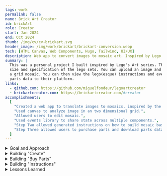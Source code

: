 ```yaml
---
tags: work
permalink: false
name: Brick Art Creator
id: brickArt
role: Creator
start: Jan 2024
end: Oct 2024
thumb: /img/cv/cv-brickart.svg
header_image: /img/work/brickart/brickart-conversion.webp
tech: [HTML Canvas, Web Components, Hugo, Tailwind, UI/UX]
description: Web app to convert images to mosaic art. Inspired by Lego's Art series.
summary: |
  This was a personal project I built inspired by Lego's Art series. The app creates a grid mosaic based on the 
  size and specification of the lego sets. You can upload an image and edit your own image, then transform it into
  a grid mosaic. You can then view the lego(esque) instructions and even purchase parts through a third party by uploading 
  parts data to their platform.
links:
  - github.com: https://github.com/miguelfondeur/legoartcreator
  - brickartcreator.com: https://brickartcreator.com/#creator
accomplishments:
  [
    "Created a web app to translate images to mosaics, inspired by the Lego Art series.",
    "Used canvas to analyze image in an two dimensional grid.",
    "Allowed users to edit mosaic.",
    "Used events library to share state across multiple components.",
    "Step Two allowed generated instructions on how to build mosaic based on grid data.",
    "Step Three allowed users to purchase parts and download parts data as XML.",
  ]
---
```


<!-- Details -->
<details>
    <summary>Goal and Approach</summary>
    <div class="details-content">
        <div class="detail-image-wrapper">
            <img src="/img/work/brickart/brickart-creator.webp" alt="Musora UI Colors" loading="lazy">
        </div>
        <p>
            Inspired by the <a href="https://www.lego.com/en-us/product/jim-lee-batman-collection-31205" title="Go to Lego's Jim Lee Batman Art website" target="_blank">Lego Art Series</a>, I set out to build a web app for creating mosaic-style artwork similar to Lego’s Batman, Iron Man, and Beatles sets. The goal was to allow users to generate their own pixel art mosaics, visualize the grid layout, and receive step-by-step building instructions, including a list of required parts that could be purchased from 
            <a href="https://www.webrick.com/" title="Go to Webrick's website" target="_blank">Webrick</a>.
        </p>
        <h3>Technical Approach</h3>
        <p>
            To achieve this, I used <strong>HTML Canvas</strong> to generate the artwork and store grid data, including the position and color of each "brick" (represented as 10px circles). Rather than relying on third-party JavaScript frameworks, I explored using <strong>native JavaScript custom elements</strong> to keep the project lightweight and modular.
        </p>
        <p>
            For styling and performance, I chose <a href="https://tailwindcss.com/" title="Go to Tailwind's website" target="_blank">TailwindCSS</a> alongside <a href="https://gohugo.io/" title="Go to Hugo's website" target="_blank">Hugo</a> as a static site generator. Although the app functions as a single-page application, Hugo provided useful tools for managing front-end assets, such as handling relative links in production.
        </p>
        <p>
            Since frameworks like <strong>React</strong> and <strong>Vue</strong> offer built-in state management (e.g., Redux, Pinia), I implemented a <strong>custom event bus</strong> using the <strong>publish/subscribe pattern</strong> for component communication.
        </p>
        <div class="detail-image-wrapper">
            <img src="/img/work/brickart/brickart-code-pubsub.webp" alt="Code example of brickartcreator's publish/subscribe class" loading="lazy">
        </div>
        <p><strong>The application consists of three main experiences:</strong></p>
        <ul role="list">
            <li><strong>Create</strong> – for mosaic creation</li>
            <li><strong>Buy Parts</strong> – for generating a parts list</li>
            <li><strong>Instructions</strong> – for guiding users through the building process</li>
        </ul>
        <p>
            While the project remains a <strong>proof of concept</strong>, it successfully demonstrates that a complex front-end application can be built using <strong>JavaScript custom elements</strong> without relying on a framework. There are still areas for optimization, but I’m happy with the outcome and the lessons learned.
        </p>
    </div>
</details>
<details>
    <summary>Building "Create"</summary>
    <div class="details-content">
        <p>
            The <strong>Create</strong> step consists of three parts: the HTML canvas for creating the mosaic, the left sidebar for each step of the process, and the view window itself. I built custom elements for the canvas, steps 1-4 of the creation process, and finally, the <code>index.js</code> file to house all of these elements. The index also contained the code for the view window. Let's discuss each part in more detail.  
        </p>
        <h3>Rendering the Mosaic Grid</h3>
        <p>
            This was by far the most complicated part of the project. The core logic for rendering the mosaic grid lies in the <code>drawGrid()</code> function. This function is responsible for initializing the blank state of the canvas and is called when a user resets their project or changes the canvas size.  
        </p>
        <div class="detail-image-wrapper">
            <img src="/img/work/brickart/brickart-code-drawgrid.webp" alt="Code example of brickartcreator's drawgrid function" loading="lazy">
        </div>
        <p>
            The function first applies two guard clauses: one to ensure the drawing context exists and another to prevent errors when an invalid <code>canvasWidth</code> is provided. It then retrieves the grid configuration from <code>GRID_CONFIG</code>, which determines the grid size (rows and columns) and dimensions (width and height). These values are passed into <code>setGridSize()</code> and <code>setCanvasDimensions()</code>, ensuring the grid dynamically adjusts when resized.
        </p>
        <p>
            The actual drawing process begins by calculating the radius of each circle based on the grid size. The function sets the global composite operation to <code>destination-over</code> to ensure new elements are drawn beneath existing content. Then, it initializes an array, <code>this.circles</code>, which stores the position, fill color, and stroke color of each circle in the grid.
        </p>
        <p>
            Using a nested loop, <code>drawGrid()</code> iterates over each row and column, calculating the X and Y coordinates for every circle. It then uses the <code>arc()</code> method to draw each circle on the canvas. These circles represent the Lego studs in the mosaic. Finally, each circle's properties (position, fill, and stroke color) are stored in <code>this.circles</code> for reference when rendering updates.
        </p>
        <h3>Mosaic Creation Steps</h3>
        <p> 
            The mosaic creation process consists of four steps, with Step One focused on setting up the canvas. Here, we choose the canvas size, background color, and frame color. Each step includes HTML inputs that dispatch events, which are handled by <code>index.js</code>. This file updates child components like <code>_canvas.js</code> by modifying attributes on the <code>MosaicCanvas</code> custom element. These attributes trigger updates to the UI using the <code>attributeChangedCallback</code> lifecycle method. 
        </p> 
        <div class="detail-image-wrapper">
            <img src="/img/work/brickart/brickart-step-two.webp" alt="Brick Art Creator Upload Image page" loading="lazy">
        </div>
        <p> 
            Step Two introduces image uploading. The uploaded image is received by the <code>MosaicCanvas</code> component and drawn onto a secondary canvas. This project uses two canvas elements: one for the mosaic grid and another for the reference image. I also add an <abbr title="Scalable Vector Graphics">SVG</abbr> overlay of the grid to help the user visualize what the converted image will look like. When an image is uploaded, an <code>updateImage</code> event is dispatched, updating the image attribute and triggering the <code>draw()</code> method, which redraws the imageCanvas. After editing the image with available tools, we convert it into a mosaic using the <code>convert()</code> function. 
        </p> 
        <div class="detail-image-wrapper">
            <img src="/img/work/brickart/brickart-step-two-converted.webp" alt="Brick Art Creator Convert Image page" loading="lazy">
        </div>
        <p> The <code>convert()</code> function performs two key tasks: </p> 
        <ul role="list" class="long-list"> 
            <li>
                It iterates over the mosaic grid (an array of objects with set <code>x</code> and <code>y</code> coordinates) and extracts the primary color at each point using the <code>calculateResult()</code> function, which retrieves pixel data via Canvas’s <code>getImageData()</code> method.
            </li> 
            <li>
                The extracted color is compared to LEGO’s color palette using the <code>compareColors()</code> function. This finds the closest match and updates the <code>this.circles</code> array, storing the new color values.
            </li> 
        </ul> 
        <p> 
            Finally, the <code>drawCircles()</code> function renders the updated color data onto the mosaic canvas, while the image canvas is hidden. 
        </p> 
        <div class="detail-image-wrapper">
            <img src="/img/work/brickart/brickart-step-three.webp" alt="Brick Art Creator Edit Image page" loading="lazy">
        </div>
        <p> 
            Step Three enables further editing. Users can modify colors in groups or adjust individual circles by detecting the closest grid coordinate to a mouse click. Like previous steps, updates are triggered through dispatched events that the canvas elements receive. 
        </p> 
        <p> 
            In the final step, clicking “Finish” completes the mosaic. This action unlocks additional options, including <strong>Instructions</strong> and <strong>Buy Parts</strong>, allowing users to finalize their creation. 
        </p>
        <h3>View Window</h3>
        <p> 
            The view window houses both the step controls and the project itself. It is designed to enhance the user experience by allowing zoom functionality, making it easier to edit individual circles on the grid. 
        </p> 
        <p> 
            The window has two main features: the zoom slider and the image toggle. The image toggle is a simple checkbox that shows or hides the <code>imageCanvas</code>, allowing users to compare their mosaic with the original image while editing. 
        </p> 
        <p> 
            The zoom slider adjusts the canvas size by applying a <code>transform: scale()</code> value via CSS on the <code>mosaicCanvas</code> element. Since the parent container has <code>overflow: auto</code>, users can scroll to navigate the enlarged canvas as they zoom in. 
        </p>
    </div>
</details>
<details>
    <summary>Building "Buy Parts"</summary>
    <div class="details-content">
        <div class="detail-image-wrapper">
            <img src="/img/work/brickart/brickart-buy-parts.webp" alt="Brick Art Creator Buy Parts page" loading="lazy">
        </div>
        <p>
            The <strong>Buy Parts</strong> step processes the parts data from the previous step, listing each part, its quantity, and relevant metadata such as Webrick part IDs, color codes, prices, and images. This metadata is stored locally in a <abbr title="JavaScript Object Notation">JSON</abbr> file.
        </p>
        <p>
            In <code>index.js</code>, I iterate through the saved parts data, cross-matching it with the stored JSON file. If a color code matches, I merge additional part details into the existing dataset. This enriched data is then used to generate the UI, including a sidebar that calculates total costs for purchasing parts individually from both Webrick and LEGO. To do this, I extract unique color codes, count their occurrences, and multiply them by their respective prices, storing the results in a structured object.
        </p>
        <pre>
        <code>
    &lt;INVENTORY&gt;
        ${ this.parts.map(item => `
        &lt;ITEM&gt;
            &lt;ITEMTYPE&gt;P&lt;/ITEMTYPE&gt;
            &lt;ITEMID&gt;${item.id.bricklink}&lt;/ITEMID&gt;
            &lt;COLOR&gt;${item.id.color_id}&lt;/COLOR&gt;
            &lt;MINQTY&gt;${item.quantity}&lt;/MINQTY&gt;
        &lt;/ITEM&gt;`).join('')}
    &lt;/INVENTORY&gt;</code>
        </pre>
        <p>
            Users can also download the parts data as an <abbr title="eXtensible Markup Language">XML</abbr> file, which Webrick supports for direct cart uploads. To achieve this, I use JavaScript template literals to map the parts data into XML format. The XML file is then generated as a Blob URL, allowing users to download and upload it to the 
            <a href="https://www.webrick.com/toolkit" title="Go to Webrick Parts Tool page" target="_blank">Webrick Parts Tool</a> for easy purchasing.
        </p>
    </div>
</details>
<details>
    <summary>Building "Instructions"</summary>
    <div class="details-content">
        <div class="detail-image-wrapper">
            <img src="/img/work/brickart/brickart-instructions.webp" alt="Brick Art Creator Instructions page" loading="lazy">
        </div>
        <p>
            The final step, <strong>Instructions</strong>, closely follows LEGO's instruction format. The process begins with an introduction page comparing the finished artwork to the original image, followed by step-by-step assembly instructions.
        </p>
        <div class="detail-image-wrapper">
            <img src="/img/work/brickart/brickart-instructions-section.webp" alt="Brick Art Creator Instructions section example" loading="lazy">
        </div>
        <p>
            To achieve this, I divided the mosaic into smaller <strong>16x16 grids</strong>, numbering each item and providing a legend of unique colors. This ensures users don’t have to distinguish between similar shades. The legend assigns a number to each color, while the right-hand grid displays the corresponding mosaic section.
        </p>
        <p>
            This required multiple HTML <code>&lt;canvas&gt;</code> elements. I processed the full parts data to create a structured dataset representing the 16x16 grids. The <code>initializeBrickData</code> function calculates the number of subgrids needed along the X and Y axes, storing the results in a <code>gridArray</code>. Then, two functions handle rendering:
        </p>
        <ul role="list">
            <li>
                <strong>printPages</strong>: Generates the necessary HTML for each instruction page. A 48x48 grid, for example, results in 9 instruction pages.
            </li>
            <li>
                <strong>printBoards</strong>: Draws each subgrid onto its corresponding canvas, targeting the elements using the <code>art-board="{i + 1}"</code> attribute.
            </li>
        </ul>
        <div class="detail-image-wrapper">
            <img src="/img/work/brickart/brickart-instructions-grid.webp" alt="Brick Art Creator Instructions first page example" loading="lazy">
        </div> 
        <p>
            Each section follows an overview page showing the mosaic portion being worked on. Users progress through each subsection until the entire mosaic is complete. The final step renders the finished mosaic, simulating artwork hanging on a wall.
        </p>
        <p>
            This project came with many challenges, and there are aspects I’d like to revisit and improve. However, I'm pleased with the core experience and look forward to refining it further.
        </p>
        <div class="detail-image-wrapper">
            <img src="/img/work/brickart/brickart-instructions-finished.webp" alt="Brick Art Creator Instructions finished section example" loading="lazy">
        </div>
    </div>
</details>
<details>
    <summary>Lessons Learned</summary>
    <div class="details-content">
        <p>
            Wow, while the experiment of building a complex front-end application with JavaScript Custom Elements was ultimately a success, I definitely learned a lot about how they work <em>under the hood</em>.
        </p>
        <h3>Lesson One - It's possible.</h3>
        <p>
            Let's start with the positive: It's possible. You can build an application with Custom Elements. You can use them to break your site’s structure into modules—headers, navs, footers, etc. You can pass data to them using internal properties or attributes. They do <em>almost</em> everything that Vue and React components can do, but with less tooling. Vanilla JS Custom Elements are more performant than using a virtual DOM to re-render the front end, especially when you don't need to update multiple components at a time.
        </p>
        <h3>Lesson Two - It's simpler, in some ways.</h3>
        <p>
            This one is a bit more subjective, but I wanted to include it regardless. There's something about building Custom Elements that feels <em>closer to the bone</em> than using a third-party framework or library. You know exactly what you're building, and you're only building what's necessary. While it may be simpler to spin up a new Vue or React project, especially if you're experienced with these tools, it comes at a cost—vendor lock-in is one. Major version updates can introduce breaking changes. And let's not forget the endless <code>node_modules</code> dependencies.
        </p>
        <h3>Lesson Three - You'll miss reactivity.</h3>
        <p>
            You’ll miss reactivity. The ability to update a value and have multiple components re-render is kind of a beautiful thing. Everyone has had that experience of "Oh... it just works!" that a virtual DOM and partial re-renders provide. If you want multiple elements in your application to update at once, you only have so many options. I used a pub/sub pattern and created an event dispatcher, but you have to manually tell components to listen for specific events and update accordingly. I also experimented with a state machine and even considered using a web worker to manage application state. But no matter what, you still have to worry about manually re-rendering components when the state changes. Granted, this could be considered a "feature, not a bug" of working with Custom Elements. And the fact that you're only building what you need is still a plus.
        </p>
        <h3>Lesson Four - You can't have your CSS cake and eat it too.</h3>
        <p>
            If you use the Shadow DOM in your Custom Elements, they won't inherit your global CSS. So say goodbye to using your favorite CSS framework globally. The Shadow DOM provides encapsulation, which is great for sharing components between projects without worrying about restyling them or dealing with unintended side effects from global styles. However, this also breaks the convention of separating concerns. If you have similar styles shared between multiple components, you’ll have to rewrite them repeatedly.  
        </p>
        <p>
            There is one exception: <strong>CSS Custom Properties</strong> (aka CSS variables) <em>do</em> inherit through the Shadow DOM. Additionally, there's a somewhat hacky workaround where you can import an external CSS stylesheet into your component. That said, you can always create your component without using the Shadow DOM, but that comes with its own trade-offs: lack of encapsulation, leaky CSS, and possible conflicts when using <code>document.querySelector</code>. Like everything in software engineering, there are always trade-offs.
        </p>        
        <h3>Lesson Five - I wish we had back-end rendering.</h3>
        <p>
            A lot of what I was rendering didn’t need to be dynamically updated. How much of this would have been solved with native HTML partials (if they existed)? If we had built-in HTML partials, I’d argue that many static site generators (SSGs) would be unnecessary. Yes, there are many tools that attempt to solve this problem (including 11ty), but there is no native, out-of-the-box solution. You're still creating multiple JS files and either bundling them or importing them into an <code>index.js</code> and including it in your page. If the user disables JavaScript... there goes your application.
        </p>
        <p>
            For interactive components that manage their own state, yes, we need JavaScript, and we always will. But for presentational components that exist just to structure layout, I wish we could somehow render them as native HTML. Of course, this goes against the unfortunate norm of the web: "build everything in JavaScript <del>React</del>."
        </p>
        <h3>Lesson Six - Would I do it again? YES.</h3>
        <p>
            I believe the benefits outweigh the costs. My JavaScript Custom Element will outlive your Svelte, Vue, React, Ember, Angular, etc., component. When I'm building a new component, I know what I'm writing. I know how it works. It’s part of the core language. Also, no compilation time—Custom Elements work out of the box. If you want to use a module bundler and tree-shaker, go right ahead... but it's not required.  
        </p>
        <p>
            They can be used with any framework. And I have a feeling that the language will evolve and browsers will start supporting new features that mimic some of the best parts of modern frameworks—without the headaches. I've seen it happen time and time again.
        </p>
    </div>
</details>
